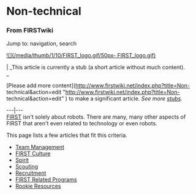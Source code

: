 

# Non-technical

### From FIRSTwiki

Jump to: navigation, search

[![](/media/thumb/1/10/FIRST_logo.gif/50px-
FIRST_logo.gif)](Image:FIRST_logo.gif "" )

|  _This article is currently a stub (a short article without much content).  
_

[Please add more content](http://www.firstwiki.net/index.php?title=Non-
technical&action=edit "http://www.firstwiki.net/index.php?title=Non-
technical&action=edit" ) to make a significant article. _See more
[stubs](Special:Shortpages "Special:Shortpages" )._  
  
---|---  
[FIRST](FIRST "FIRST" ) isn't solely about robots. There are many,
many other aspects of FIRST that aren't even related to technology or even
robots.

This page lists a few articles that fit this criteria.

  * [Team Management](Team_management "Team management" )
  * [FIRST Culture](FIRST_culture "FIRST culture" )
  * [Spirit](Spirit "Spirit" )
  * [Scouting](Scouting "Scouting" )
  * [Recruitment](Recruitment "Recruitment" )
  * [FIRST Related Programs](/index.php?title=FIRST_Related_Programs&action=edit "FIRST Related Programs" )
  * [Rookie Resources](Rookie_Resources "Rookie Resources" )

